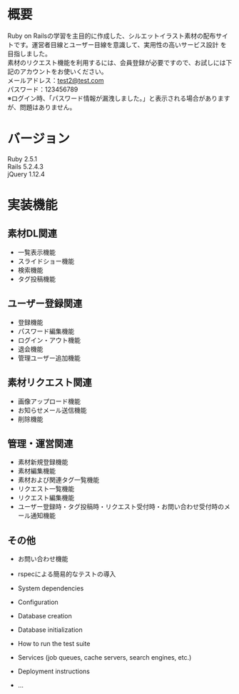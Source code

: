 # 概要

Ruby on Railsの学習を主目的に作成した、シルエットイラスト素材の配布サイトです。運営者目線とユーザー目線を意識して、実用性の高いサービス設計
を目指しました。  
素材のリクエスト機能を利用するには、会員登録が必要ですので、お試しには下記のアカウントをお使いください。  
メールアドレス：test2@test.com  
パスワード：123456789  
※ログイン時、「パスワード情報が漏洩しました。」と表示される場合がありますが、問題はありません。


# バージョン  
Ruby 2.5.1  
Rails 5.2.4.3  
jQuery 1.12.4  


# 実装機能
## 素材DL関連
* 一覧表示機能
* スライドショー機能
* 検索機能
* タグ投稿機能

## ユーザー登録関連
* 登録機能
* パスワード編集機能
* ログイン・アウト機能
* 退会機能
* 管理ユーザー追加機能

## 素材リクエスト関連
* 画像アップロード機能
* お知らせメール送信機能
* 削除機能

## 管理・運営関連
* 素材新規登録機能
* 素材編集機能
* 素材および関連タグ一覧機能
* リクエスト一覧機能
* リクエスト編集機能
* ユーザー登録時・タグ投稿時・リクエスト受付時・お問い合わせ受付時のメール通知機能

## その他
* お問い合わせ機能
* rspecによる簡易的なテストの導入

* System dependencies

* Configuration

* Database creation

* Database initialization

* How to run the test suite

* Services (job queues, cache servers, search engines, etc.)

* Deployment instructions

* ...
